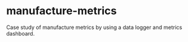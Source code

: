 # manufacture-metrics
Case study of manufacture metrics by using a data logger and metrics dashboard.
